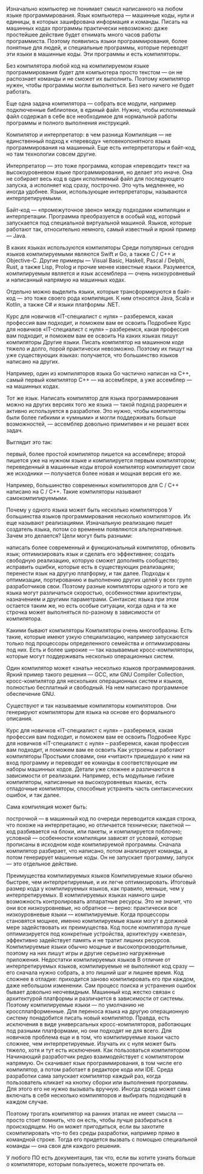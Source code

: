 Изначально компьютер не понимает смысл написанного на любом языке программирования. Язык компьютера — машинные коды, нули и единицы, в которых зашифрована информация и команды. Писать на машинных кодах программы практически невозможно: даже простейшее действие будет отнимать много часов работы программиста. Поэтому появились языки программирования, более понятные для людей, и специальные программы, которые переводят эти языки в машинные коды. Эти программы и есть компиляторы.

Без компилятора любой код на компилируемом языке программирования будет для компьютера просто текстом — он не распознает команды и не сможет их выполнить. Поэтому компилятор нужен, чтобы программы могли выполняться. Без него ничего не будет работать.

Еще одна задача компилятора — собрать все модули, например подключенные библиотеки, в единый файл. Нужно, чтобы исполняемый файл содержал в себе все необходимое для нормальной работы программы и полного выполнения инструкций.

Компилятор и интерпретатор: в чем разница Компиляция — не единственный подход к «переводу» человекопонятного языка программирования на машинный. Еще есть интерпретаторы и байт-код, но там технологии совсем другие.

Интерпретатор — это тоже программа, которая «переводит» текст на высокоуровневом языке программирования, но делает это иначе. Она не собирает весь код в один исполняемый файл для последующего запуска, а исполняет код сразу, построчно. Это чуть медленнее, но иногда удобнее. Языки, использующие интерпретаторы, называются интерпретируемыми.

Байт-код — «промежуточное звено» между подходами компиляции и интерпретации. Программа преобразуется в особый код, который запускается под специальной виртуальной машиной. Языков, которые работают так, относительно немного, самый известный и яркий пример — Java.

В каких языках используются компиляторы Среди популярных сегодня языков компилируемыми являются Swift и Go, а также C / C++ и Objective-C. Другие примеры — Visual Basic, Haskell, Pascal / Delphi, Rust, а также Lisp, Prolog и прочие менее известные языки. Разумеется, компилируемым является и язык ассемблера — очень низкоуровневый и написанный напрямую на машинных кодах.

Отдельно можно выделить языки, которые трансформируются в байт-код — это тоже своего рода компиляция. К ним относятся Java, Scala и Kotlin, а также C# и языки платформы .NET.

Курс для новичков «IT-специалист с нуля» – разберемся, какая профессия вам подходит, и поможем вам ее освоить Подробнее Курс для новичков «IT-специалист с нуля» – разберемся, какая профессия вам подходит, и поможем вам ее освоить На каких языках пишут компиляторы Другие языки. Писать компилятор на машинном коде тяжело и долго, порой практически невозможно. Поэтому их пишут на уже существующих языках: получается, что большинство языков написано на других.

Например, один из компиляторов языка Go частично написан на C++, самый первый компилятор C++ — на ассемблере, а уже ассемблер — на машинных кодах.

Тот же язык. Написать компилятор для языка программирования можно на других версиях того же языка — такой подход разрешен и активно используется в разработке. Это нужно, чтобы компиляторы были более гибкими и «умными» и могли поддерживать больше возможностей, — ассемблер довольно примитивен и не решает всех задач.

Выглядит это так:

первый, более простой компилятор пишется на ассемблере; второй пишется уже на нужном языке и компилируется первым компилятором; переведенный в машинные коды второй компилятор компилирует свои же исходники — получается более новая и мощная версия его же.

Например, большинство современных компиляторов для C / C++ написано на C / C++. Такие компиляторы называют самокомпилируемыми.

Почему у одного языка может быть несколько компиляторов У большинства языков программирования несколько компиляторов. Их еще называют реализациями. Изначальную реализацию пишет создатель языка, потом со временем появляются альтернативные. Зачем это делается? Цели могут быть разными:

написать более современный и функциональный компилятор, обновить язык; оптимизировать язык и сделать его эффективнее; создать свободную реализацию, которую сможет дополнять сообщество; исправить ошибки, которые есть в существующих реализациях; перенести язык на другую платформу, и так далее. Подходы к оптимизации, портированию и выполнению других целей у всех групп разработчиков свои. Поэтому разные компиляторы одного и того же языка могут различаться скоростью, особенностями архитектуры, назначением и другими параметрами. Синтаксис языка при этом остается таким же, но есть особые ситуации, когда одна и та же строчка может выполняться по-разному в зависимости от компилятора.

Какими бывают компиляторы Компиляторы очень многообразны. Есть такие, которые имеют узкую специализацию, например запускаются только под процессоры определенного семейства и оптимизированы под них. Есть и более широкие — так называемые кросс-компиляторы, которые могут поддерживать несколько операционных систем.

Один компилятор может «знать» несколько языков программирования. Яркий пример такого решения — GCC, или GNU Compiler Collection, кросс-компилятор для нескольких операционных систем и языков, полностью бесплатный и свободный. На нем написано программное обеспечение GNU.

Существуют и так называемые компиляторы компиляторов. Они генерируют компиляторы для языка на основе его формального описания.

Курс для новичков «IT-специалист с нуля» – разберемся, какая профессия вам подходит, и поможем вам ее освоить Подробнее Курс для новичков «IT-специалист с нуля» – разберемся, какая профессия вам подходит, и поможем вам ее освоить Как устроены и работают компиляторы Простыми словами, они «читают» пришедшую к ним на вход программу и переводят ее команды в соответствующие им наборы машинных кодов. Детали уже сложнее и различаются в зависимости от реализации. Например, есть модульные гибкие компиляторы, написанные на высокоуровневых языках, есть отладочные компиляторы, способные устранять часть синтаксических ошибок, и так далее.

Сама компиляция может быть:

построчной — в машинный код по очереди переводится каждая строка, что похоже на интерпретацию, но отличается технически; пакетной — код разбивается на блоки, или пакеты, и компилируется поблочно; условной — особенности компиляции зависят от условий, которые прописаны в исходном коде компилируемой программы. Сначала компилятор разбирает, что написано, потом анализирует команды, а потом генерирует машинные коды. Он не запускает программу, запуск — это отдельное действие.

Преимущества компилируемых языков Компилируемые языки обычно быстрее, чем интерпретируемые, и их легче оптимизировать. Итоговый размер кода у компилируемых языков, как правило, меньше, чем у интерпретируемых. В компилируемых языках намного шире возможность контролировать аппаратные ресурсы. Это не значит, что они все низкоуровневые, но обратное — верно: практически все низкоуровневые языки — компилируемые. Когда процессоры становятся мощнее, именно компилируемые языки могут в должной мере задействовать их преимущества. Код после компилятора лучше оптимизируется под конкретные устройства, архитектуру «железа», эффективно задействует память и не тратит лишних ресурсов. Компилируемые языки обычно мощные и высокопроизводительные, поэтому на них пишут игры и другие серьезно нагруженные приложения. Недостатки компилируемых языков В отличие от интерпретируемых языков, компилируемые не выполняют код сразу — его сначала нужно собрать, а это лишний шаг и лишнее время. Код сложнее в отладке: приходится заново компилировать его при каждом, даже небольшом изменении. Сам процесс поиска и устранения ошибок бывает довольно неочевидным. Машинный код жестко связан с архитектурой платформы и различается в зависимости от системы. Поэтому компилируемые языки — по умолчанию не кроссплатформенные. Для переноса языка на другую операционную систему понадобится писать новый компилятор. Правда, есть исключения в виде универсальных кросс-компиляторов, работающих под разными платформами, но они подходят не для всего. Для новичков проблема еще и в том, что компилируемые языки часто сложнее, чем интерпретируемые. Изучать их с нуля может быть тяжело, хотя и тут есть исключения. Как пользоваться компилятором Начинающий разработчик редко взаимодействует с компилятором напрямую. Он скачивает язык программирования, в том числе его компилятор, а потом работает в редакторе кода или IDE. Среда разработки сама запускает компилятор каждый раз, когда пользователь кликает на кнопку сборки или выполнения программы. Для этого его не нужно вызывать вручную. Иногда среда может сама включать в себя несколько компиляторов и выбирать подходящий в каждом случае.

Поэтому трогать компилятор на ранних этапах не имеет смысла — просто стоит помнить, что он есть, чтобы лучше разбираться в происходящем. Но он может пригодиться, если вы захотите скомпилировать что-то без среды разработки, например прямо в командной строке. Тогда его придется вызвать с помощью специальной команды — она своя для каждого решения.

У любого ПО есть документация, так что, если вы хотите узнать больше о компиляторе, которым пользуетесь, можете прочитать ее.
